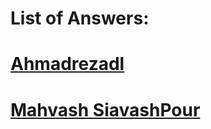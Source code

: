# List of Answers:

# [Ahmadrezadl](https://github.com/Ahmadrezadl/Falling_Empire_Game)

# [Mahvash SiavashPour](https://github.com/mahvash-siavashpour/FallingEmpireGame)